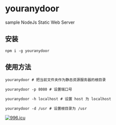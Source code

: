 # youranydoor
sample NodeJs Static Web Server

## 安装

```
npm i -g youranydoor
```

## 使用方法

```
youranydoor # 把当前文件夹作为静态资源服务器的根目录

youranydoor -p 8080 # 设置端口号

youranydoor -h localhost # 设置 host 为 localhost

youranydoor -d /usr # 设置根目录为 /usr
```

[![996.icu](https://img.shields.io/badge/link-996.icu-red.svg)](https://996.icu)
